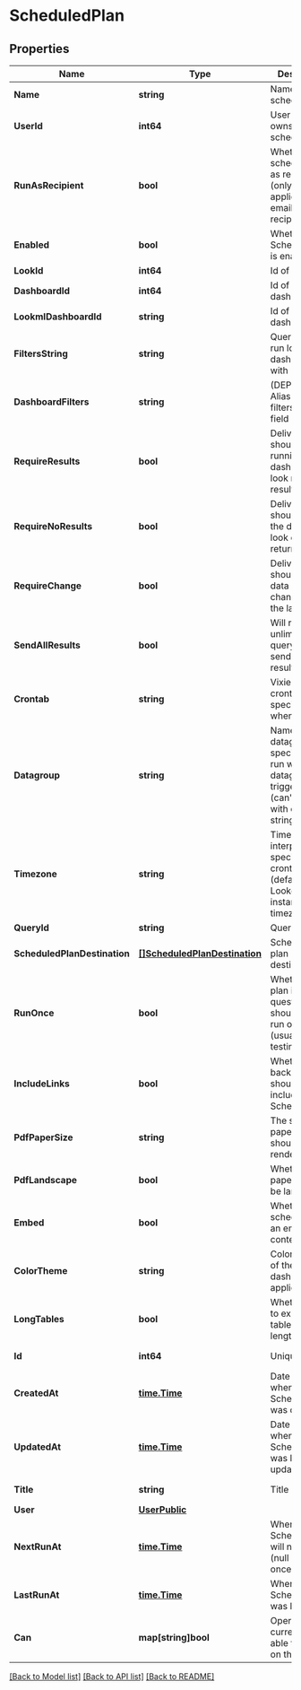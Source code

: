 # ScheduledPlan

## Properties

Name | Type | Description | Notes
------------ | ------------- | ------------- | -------------
**Name** | **string** | Name of this scheduled plan | [optional] 
**UserId** | **int64** | User Id which owns this scheduled plan | [optional] 
**RunAsRecipient** | **bool** | Whether schedule is run as recipient (only applicable for email recipients) | [optional] 
**Enabled** | **bool** | Whether the ScheduledPlan is enabled | [optional] 
**LookId** | **int64** | Id of a look | [optional] 
**DashboardId** | **int64** | Id of a dashboard | [optional] 
**LookmlDashboardId** | **string** | Id of a LookML dashboard | [optional] 
**FiltersString** | **string** | Query string to run look or dashboard with | [optional] 
**DashboardFilters** | **string** | (DEPRECATED) Alias for filters_string field | [optional] 
**RequireResults** | **bool** | Delivery should occur if running the dashboard or look returns results | [optional] 
**RequireNoResults** | **bool** | Delivery should occur if the dashboard look does not return results | [optional] 
**RequireChange** | **bool** | Delivery should occur if data have changed since the last run | [optional] 
**SendAllResults** | **bool** | Will run an unlimited query and send all results. | [optional] 
**Crontab** | **string** | Vixie-Style crontab specification when to run | [optional] 
**Datagroup** | **string** | Name of a datagroup; if specified will run when datagroup triggered (can&#39;t be used with cron string) | [optional] 
**Timezone** | **string** | Timezone for interpreting the specified crontab (default is Looker instance timezone) | [optional] 
**QueryId** | **string** | Query id | [optional] 
**ScheduledPlanDestination** | [**[]ScheduledPlanDestination**](ScheduledPlanDestination.md) | Scheduled plan destinations | [optional] 
**RunOnce** | **bool** | Whether the plan in question should only be run once (usually for testing) | [optional] 
**IncludeLinks** | **bool** | Whether links back to Looker should be included in this ScheduledPlan | [optional] 
**PdfPaperSize** | **string** | The size of paper a PDF should be rendered for | [optional] 
**PdfLandscape** | **bool** | Whether the paper should be landscape | [optional] 
**Embed** | **bool** | Whether this schedule is in an embed context or not | [optional] 
**ColorTheme** | **string** | Color scheme of the dashboard if applicable | [optional] 
**LongTables** | **bool** | Whether or not to expand table vis to full length | [optional] 
**Id** | **int64** | Unique Id | [optional] [readonly] 
**CreatedAt** | [**time.Time**](time.Time.md) | Date and time when ScheduledPlan was created | [optional] [readonly] 
**UpdatedAt** | [**time.Time**](time.Time.md) | Date and time when ScheduledPlan was last updated | [optional] [readonly] 
**Title** | **string** | Title | [optional] [readonly] 
**User** | [**UserPublic**](UserPublic.md) |  | [optional] 
**NextRunAt** | [**time.Time**](time.Time.md) | When the ScheduledPlan will next run (null if running once) | [optional] [readonly] 
**LastRunAt** | [**time.Time**](time.Time.md) | When the ScheduledPlan was last run | [optional] [readonly] 
**Can** | **map[string]bool** | Operations the current user is able to perform on this object | [optional] [readonly] 

[[Back to Model list]](../README.md#documentation-for-models) [[Back to API list]](../README.md#documentation-for-api-endpoints) [[Back to README]](../README.md)


